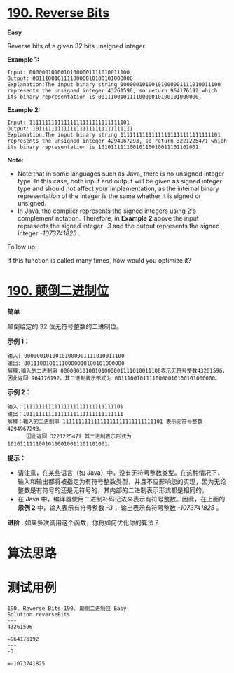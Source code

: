 # [190. Reverse Bits][enTitle]

**Easy**

Reverse bits of a given 32 bits unsigned integer.



**Example 1:** 

```
Input: 00000010100101000001111010011100
Output: 00111001011110000010100101000000
Explanation:The input binary string 00000010100101000001111010011100 represents the unsigned integer 43261596, so return 964176192 which its binary representation is 00111001011110000010100101000000.

```

**Example 2:** 

```
Input: 11111111111111111111111111111101
Output: 10111111111111111111111111111111
Explanation:The input binary string 11111111111111111111111111111101 represents the unsigned integer 4294967293, so return 3221225471 which its binary representation is 10101111110010110010011101101001.
```



**Note:** 

- Note that in some languages such as Java, there is no unsigned integer type. In this case, both input and output will be given as signed integer type and should not affect your implementation, as the internal binary representation of the integer is the same whether it is signed or unsigned. 
- In Java, the compiler represents the signed integers using 2's complement notation. Therefore, in **Example 2**  above the input represents the signed integer  *-3*  and the output represents the signed integer  *-1073741825* .



Follow up:

If this function is called many times, how would you optimize it?


# [190. 颠倒二进制位][cnTitle]

**简单**

颠倒给定的 32 位无符号整数的二进制位。



**示例 1：** 

```
输入: 00000010100101000001111010011100
输出: 00111001011110000010100101000000
解释:输入的二进制串 00000010100101000001111010011100表示无符号整数43261596，      因此返回 964176192，其二进制表示形式为 00111001011110000010100101000000。
```

**示例 2：** 

```
输入：11111111111111111111111111111101
输出：10111111111111111111111111111111
解释：输入的二进制串 11111111111111111111111111111101 表示无符号整数 4294967293，
      因此返回 3221225471 其二进制表示形式为 10101111110010110010011101101001。
```



**提示：** 

- 请注意，在某些语言（如 Java）中，没有无符号整数类型。在这种情况下，输入和输出都将被指定为有符号整数类型，并且不应影响您的实现，因为无论整数是有符号的还是无符号的，其内部的二进制表示形式都是相同的。 
- 在 Java 中，编译器使用二进制补码记法来表示有符号整数。因此，在上面的 **示例 2**  中，输入表示有符号整数  *-3* ，输出表示有符号整数  *-1073741825* 。



**进阶** : 如果多次调用这个函数，你将如何优化你的算法？




# 算法思路

# 测试用例
```
190. Reverse Bits 190. 颠倒二进制位 Easy
Solution.reverseBits
---
43261596

=964176192
---
-3

=-1073741825
```

[enTitle]: https://leetcode.com/problems/reverse-bits/
[cnTitle]: https://leetcode-cn.com/problems/reverse-bits/
